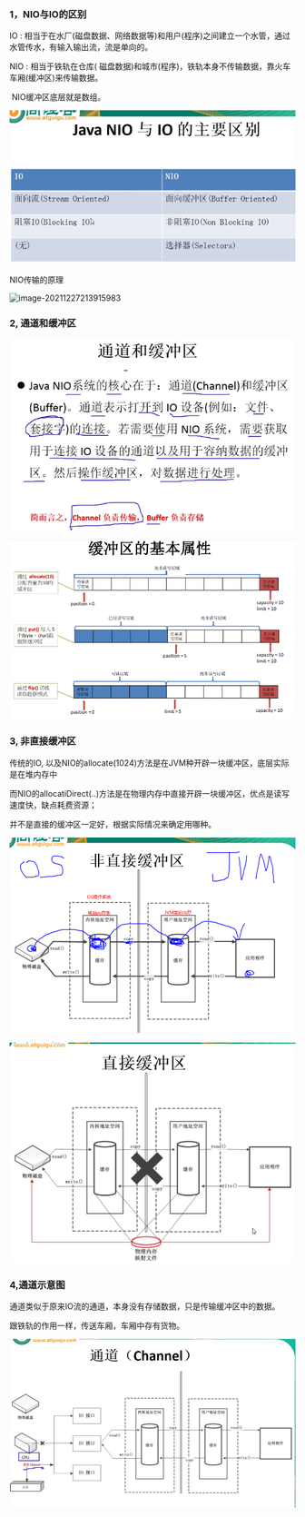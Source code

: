 ### 1，NIO与IO的区别

IO : 相当于在水厂(磁盘数据、网络数据等)和用户(程序)之间建立一个水管，通过水管传水，有输入输出流，流是单向的。

NIO : 相当于铁轨在仓库( 磁盘数据)和城市(程序)，铁轨本身不传输数据，靠火车车厢(缓冲区)来传输数据。

​         NIO缓冲区底层就是数组。

![image-20211227213152640](note-images/image-20211227213152640.png)

NIO传输的原理

![image-20211227213915983](note_images/image-20211227213915983.png)

### 2, 通道和缓冲区

![image-20211227214139943](note-images/image-20211227214139943.png)

![image-20211227220218703](note-images/image-20211227220218703.png)

### 3, 非直接缓冲区

传统的IO, 以及NIO的allocate(1024)方法是在JVM种开辟一块缓冲区，底层实际是在堆内存中

而NIO的allocatiDirect(..)方法是在物理内存中直接开辟一块缓冲区，优点是读写速度快，缺点耗费资源；

并不是直接的缓冲区一定好，根据实际情况来确定用哪种。

![image-20220105222031681](note-images/image-20220105222031681.png)

![image-20220105222056225](note-images/image-20220105222056225.png)

### 4,通道示意图

通道类似于原来IO流的通道，本身没有存储数据，只是传输缓冲区中的数据。

跟铁轨的作用一样，传送车厢，车厢中存有货物。

![Snipaste_2022-05-31_23-00-51.jpg](./note-images/Snipaste_2022-05-31_23-08-38.jpg)